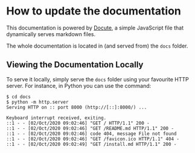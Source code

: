 # How to update the documentation

This documentation is powered by [Docute](https://docute.org/), a
simple JavaScript file that dynamically serves markdown files.



The whole documentation is located in (and served from) the `docs`
folder.

## Viewing the Documentation Locally

To serve it locally, simply serve the `docs` folder using your
favourite HTTP server. For instance, in Python you can use the
command:

```shell-session
$ cd docs
$ python -m http.server
Serving HTTP on :: port 8000 (http://[::]:8000/) ...

Keyboard interrupt received, exiting.
::1 - - [02/Oct/2020 09:02:46] "GET / HTTP/1.1" 200 -
::1 - - [02/Oct/2020 09:02:46] "GET /README.md HTTP/1.1" 200 -
::1 - - [02/Oct/2020 09:02:46] code 404, message File not found
::1 - - [02/Oct/2020 09:02:46] "GET /favicon.ico HTTP/1.1" 404 -
::1 - - [02/Oct/2020 09:02:49] "GET /install.md HTTP/1.1" 200 -


```
